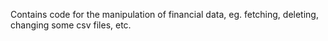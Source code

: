 Contains code for the manipulation of financial data, eg. fetching, deleting, changing some csv files, etc.